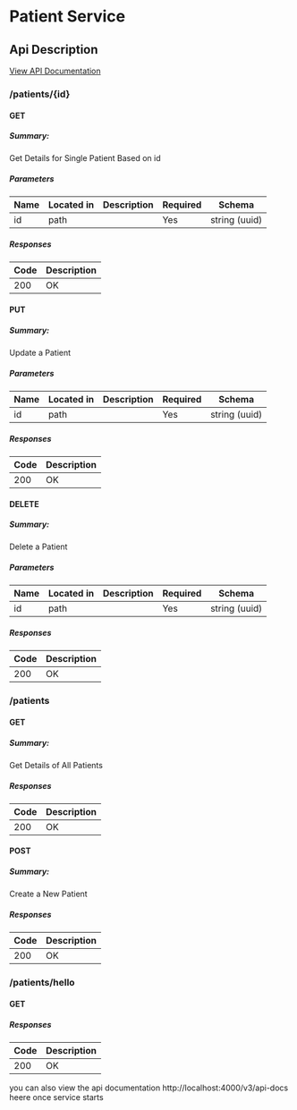 # Patient Service
## Api Description
[View API Documentation](https://petstore.swagger.io/?url=https://raw.githubusercontent.com/vaibhav25-mnnit/patient_service/master/openapil.yaml)
### /patients/{id}

#### GET
##### Summary:

Get Details for Single Patient Based on id

##### Parameters

| Name | Located in | Description | Required | Schema |
| ---- | ---------- | ----------- | -------- | ---- |
| id | path |  | Yes | string (uuid) |

##### Responses

| Code | Description |
| ---- | ----------- |
| 200 | OK |

#### PUT
##### Summary:

Update a Patient

##### Parameters

| Name | Located in | Description | Required | Schema |
| ---- | ---------- | ----------- | -------- | ---- |
| id | path |  | Yes | string (uuid) |

##### Responses

| Code | Description |
| ---- | ----------- |
| 200 | OK |

#### DELETE
##### Summary:

Delete a Patient

##### Parameters

| Name | Located in | Description | Required | Schema |
| ---- | ---------- | ----------- | -------- | ---- |
| id | path |  | Yes | string (uuid) |

##### Responses

| Code | Description |
| ---- | ----------- |
| 200 | OK |

### /patients

#### GET
##### Summary:

Get Details of All Patients

##### Responses

| Code | Description |
| ---- | ----------- |
| 200 | OK |

#### POST
##### Summary:

Create a New Patient

##### Responses

| Code | Description |
| ---- | ----------- |
| 200 | OK |

### /patients/hello

#### GET
##### Responses

| Code | Description |
| ---- | ----------- |
| 200 | OK |




you can also view the api documentation
http://localhost:4000/v3/api-docs
heere once service starts
